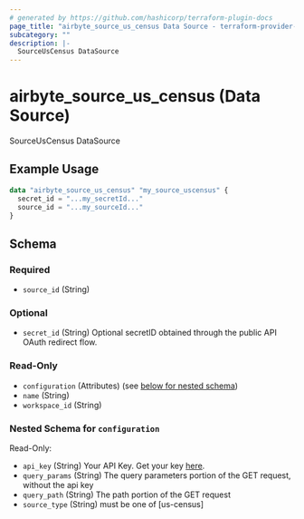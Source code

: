 ```yaml
---
# generated by https://github.com/hashicorp/terraform-plugin-docs
page_title: "airbyte_source_us_census Data Source - terraform-provider-airbyte"
subcategory: ""
description: |-
  SourceUsCensus DataSource
---
```


# airbyte_source_us_census (Data Source)

SourceUsCensus DataSource

## Example Usage

```terraform
data "airbyte_source_us_census" "my_source_uscensus" {
  secret_id = "...my_secretId..."
  source_id = "...my_sourceId..."
}
```

<!-- schema generated by tfplugindocs -->
## Schema

### Required

- `source_id` (String)

### Optional

- `secret_id` (String) Optional secretID obtained through the public API OAuth redirect flow.

### Read-Only

- `configuration` (Attributes) (see [below for nested schema](#nestedatt--configuration))
- `name` (String)
- `workspace_id` (String)

<a id="nestedatt--configuration"></a>
### Nested Schema for `configuration`

Read-Only:

- `api_key` (String) Your API Key. Get your key <a href="https://api.census.gov/data/key_signup.html">here</a>.
- `query_params` (String) The query parameters portion of the GET request, without the api key
- `query_path` (String) The path portion of the GET request
- `source_type` (String) must be one of [us-census]


